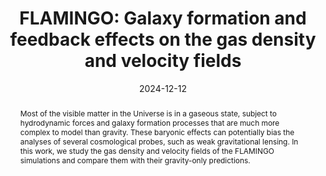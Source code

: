 ---
title: 'FLAMINGO: Galaxy formation and feedback effects on the gas density and velocity
  fields'

# Authors
# If you created a profile for a user (e.g. the default `admin` user), write the username (folder name) here
# and it will be replaced with their full name and linked to their profile.
authors:
  - admin
  - Raul E. Angulo
  - Giovanni Aricò
  - Joop Schaye
  - Ian G. McCarthy
  - Matthieu Schaller

# Author notes (optional)
#author_notes:
#  - 'Equal contribution'
#  - 'Equal contribution'

date: '2024-12-12'
doi: ''

# Schedule page publish date (NOT publication's date).
#publishDate: '2017-01-01T00:00:00Z'

# Publication type.
# Accepts a single type but formatted as a YAML list (for Hugo requirements).
# Enter a publication type from the CSL standard.
#publication_types: ['paper-conference']

# Publication name and optional abbreviated publication name.
publication: In arxiv
publication_short: In arxiv

abstract: Most of the visible matter in the Universe is in a gaseous state, subject to hydrodynamic forces and galaxy formation processes that are much more complex to model than gravity. These baryonic effects can potentially bias the analyses of several cosmological probes, such as weak gravitational lensing. In this work, we study the gas density and velocity fields of the FLAMINGO simulations and compare them with their gravity-only predictions. 
# Summary. An optional shortened abstract.
summary: 

tags:
  - Baryonic effects
  - Cosmic gas
  
# Display this page in the Featured widget?
featured: true

# Custom links (uncomment lines below)
links:
 - name: arxiv
   url: https://arxiv.org/pdf/2412.09526

url_pdf: ''
url_code: ''
url_dataset: ''
url_poster: ''
url_project: ''
url_slides: ''
url_source: ''
url_video: ''

# Featured image
# To use, add an image named `featured.jpg/png` to your page's folder.
image:
  caption: 'Gas density (left) and radial velocity (right) fields around a group size halo. Baryonic feedback sources powerful outflows (in blue) that eject the gas to the outskirts of the halo. The reach of the ejected gas depends on the strength of feedback. The white circles represent 5 times the virial radius of the central halo.'
  focal_point: ''
  preview_only: false

# Associated Projects (optional).
#   Associate this publication with one or more of your projects.
#   Simply enter your project's folder or file name without extension.
#   E.g. `internal-project` references `content/project/internal-project/index.md`.
#   Otherwise, set `projects: []`.
projects: []
#- example

# Slides (optional).
#   Associate this publication with Markdown slides.
#   Simply enter your slide deck's filename without extension.
#   E.g. `slides: "example"` references `content/slides/example/index.md`.
#   Otherwise, set `slides: ""`.
slides: ""
---